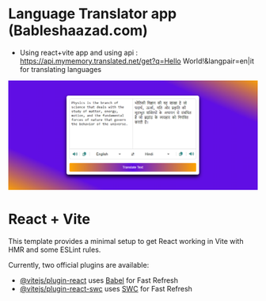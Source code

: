 # Language Translator app (Bableshaazad.com)
 - Using react+vite app 
 and using api : https://api.mymemory.translated.net/get?q=Hello World!&langpair=en|it
 for translating languages

 <img src="/src/imgDemo/home.PNG" alt="no pic" />

# React + Vite

This template provides a minimal setup to get React working in Vite with HMR and some ESLint rules.

Currently, two official plugins are available:

- [@vitejs/plugin-react](https://github.com/vitejs/vite-plugin-react/blob/main/packages/plugin-react/README.md) uses [Babel](https://babeljs.io/) for Fast Refresh
- [@vitejs/plugin-react-swc](https://github.com/vitejs/vite-plugin-react-swc) uses [SWC](https://swc.rs/) for Fast Refresh
